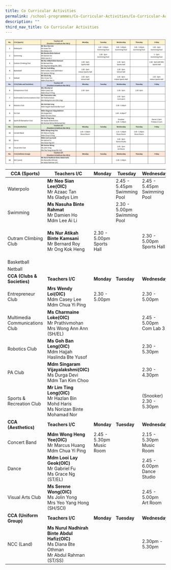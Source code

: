 ```yaml
---
title: Co Curricular Activities
permalink: /school-programmes/Co-Curricular-Activities/Co-Curricular-Activities/
description: ""
third_nav_title: Co Curricular Activities
---
```

![](/images/School%20Programmes/Co%20Curricular%20Activities/CCA%20Consolidated%20List%20002.jpg)

| **CCA (Sports)**               | **Teachers I/C**                                                                               | **Monday**                   | **Tuesday**                     | **Wednesday**                  | **Thursday**                   | **Friday**                                 |
|--------------------------------|------------------------------------------------------------------------------------------------|------------------------------|---------------------------------|--------------------------------|--------------------------------|--------------------------------------------|
| Waterpolo                      | **Mr Neo Sian Lee(OIC)** <br>Mr Azaac Tan<br>Ms Gladys Lim                                     |                              | 2.45 - 5.45pm <br>Swimming Pool | 2.45 - 5.45pm<br>Swimming Pool | 2.45 - 5.45pm<br>Swimming Pool |                1.45 - 3.00pm               |
| Swimming                       | **Ms Nasuha Binte Rahmat**<br>Mr Damien Ho<br>Mdm Lee Ai Li                                    |                              |  2.30 - 5.00pm<br>Swimming Pool |                                |                                |       1.00 - 3.00pm<br>Swimming Pool       |
| Outram Climbing Club           | **Ms Nur Atikah Binte Kamsani**<br>Mr Bernard Roy<br>Mr Ong Kok Heng                           | 2.30 - 5.00pm<br>Sports Hall |                                 |  2.30 - 5.00pm<br>Sports Hall  |                                | (Alt Week)<br>2.30 - 5.00pm<br>Sports Hall |
| Basketball                     |                                                                                                |                              |                                 |                                |                                |                                            |
| Netball                        |                                                                                                |                              |                                 |                                |                                |                                            |
| **CCA (Clubs & Societies)**    | **Teachers I/C**                                                                               | **Monday**                   | **Tuesday**                     | **Wednesday**                  | **Thursday**                   | **Friday**                                 |
| Entrepreneur Club              | **Mrs Wendy Loi(OIC)**<br>Mdm Casey Lee<br>Mdm Chua Yi Ping                                    |         2.30 - 5.00pm        |                                 |          2.30 - 5.00pm         |          2.30 - 5.00pm         |                                            |
| Multimedia Communications Club | **Ms Charmaine Loke(OIC)**<br>Mr Prathivmohan<br>Mrs Wong Ann Ann (SH/EL)                      |                              |                                 |   2.45 - 5.00pm<br>Com Lab 3   |                                |                                            |
| Robotics Club                  | **Ms Goh Ban Leng(OIC)**<br>Mdm Hajjah Haslinda Bte Yusof                                      |                              |                                 |          2.30 - 5.30pm         |                                |                                            |
| PA Club                        | **Mdm Singaram Vijayalakshmi(OIC)**<br>Ms Durga Devi<br>Mdm Tan Kim Choo                       |                              |                                 | 2.30 - 4.30pm                  |                                |                                            |
| Sports & Recreation Club       | **Mr Lim Ting Long(OIC)**<br>Mr Hazlan Bin Mohd Haris<br>Ms Norizan Binte Mohamad Nor          |                              |                                 | (Snooker)<br>2.30 - 5.30pm     |                                | Dance: 1-3pm<br>Frisbee: 2-5pm             |
| **CCA (Aesthetics)**           | **Teachers I/C**                                                                               | **Monday**                   | **Tuesday**                     | **Wednesday**                  | **Thursday**                   | **Friday**                                 |
| Concert Band                   | **Mdm Wong Heng Yee(OIC)**<br>Mr Marcus Huang<br>Mdm Chua Yi Ping                              |  2.45 - 5.30pm<br>Music Room |                                 |   2.15 - 5.30pm<br>Music Room  |   2.45 - 5.30pm<br>Music Room  |                                            |
| Dance                          | **Mdm Looi Lay Geok(OIC)**<br>Mr Gabriel Fu<br>Ms Grace Ng (ST/EL)                             |                              |                                 |  2.45 - 6.00pm<br>Dance Studio |                                |                                            |
| Visual Arts Club               | **Ms Serene Wong(OIC)**<br>Ms Jolin Yong<br>Mrs Yeo Yang Hong (SH/SCI)                         |                              |                                 |    2.45 - 5.00pm<br>Art Room   |                                |                                            |
| **CCA (Uniform Group)**        | **Teachers I/C**                                                                               | **Monday**                   | **Tuesday**                     | **Wednesday**                  | **Thursday**                   | **Friday**                                 |
| NCC (Land)                     | **Ms Nurul Nadhirah Binte Abdul Hafiz(OIC)**<br>Ms Diana Bte Othman<br>Mr Abdul Rahman (ST/SS) |                              |                                 | 2.30pm - 5.30pm                |                                |                                            |
